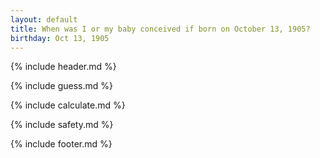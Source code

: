 ```yaml
---
layout: default
title: When was I or my baby conceived if born on October 13, 1905?
birthday: Oct 13, 1905
---
```


{% include header.md %}

{% include guess.md %}

{% include calculate.md %}

{% include safety.md %}

{% include footer.md %}



